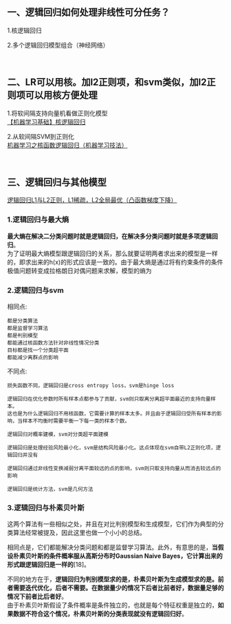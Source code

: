 ## 一、逻辑回归如何处理非线性可分任务？
1.核逻辑回归

2.多个逻辑回归模型组合（神经网络）

&nbsp;
## 二、LR可以用核。加l2正则项，和svm类似，加l2正则项可以用核方便处理
1.将软间隔支持向量机看做正则化模型   
[【机器学习基础】核逻辑回归](https://blog.csdn.net/JasonDing1354/article/details/45207023)

2.从软间隔SVM到正则化   
[机器学习之核函数逻辑回归（机器学习技法）](https://blog.csdn.net/qq_34993631/article/details/79345889)

&nbsp;
## 三、逻辑回归与其他模型
[逻辑回归L1与L2正则，L1稀疏，L2全局最优（凸函数梯度下降）](https://blog.csdn.net/kejiaming/article/details/64439664)
### 1.逻辑回归与最大熵
**最大熵在解决二分类问题时就是逻辑回归，在解决多分类问题时就是多项逻辑回归**。  
为了证明最大熵模型跟逻辑回归的关系，那么就要证明两者求出来的模型是一样的，即求出来的h(x)的形式应该是一致的。由于最大熵是通过将有约束条件的条件极值问题转变成拉格朗日对偶问题来求解，模型的熵为

### 2.逻辑回归与svm
相同点:
```
都是分类算法
都是监督学习算法
都是判别模型
都能通过核函数方法针对非线性情况分类
目标都是找一个分类超平面
都能减少离群点的影响
```

不同点:
```
损失函数不同，逻辑回归是cross entropy loss，svm是hinge loss

逻辑回归在优化参数时所有样本点都参与了贡献，svm则只取离分离超平面最近的支持向量样本。
这也是为什么逻辑回归不用核函数，它需要计算的样本太多。并且由于逻辑回归受所有样本的影响，当样本不均衡时需要平衡一下每一类的样本个数。

逻辑回归对概率建模，svm对分类超平面建模

逻辑回归是处理经验风险最小化，svm是结构风险最小化。这点体现在svm自带L2正则化项，逻辑回归并没有

逻辑回归通过非线性变换减弱分离平面较远的点的影响，svm则只取支持向量从而消去较远点的影响

逻辑回归是统计方法，svm是几何方法
```
### 3.逻辑回归与朴素贝叶斯
这两个算法有一些相似之处，并且在对比判别模型和生成模型，它们作为典型的分类算法经常被提及，因此这里也做一个小小的总结。

相同点是，它们都能解决分类问题和都是监督学习算法。此外，有意思的是，**当假设朴素贝叶斯的条件概率服从高斯分布时Gaussian Naive Bayes，它计算出来的形式跟逻辑回归是一样的**[18]。

不同的地方在于，**逻辑回归为判别模型求的是，朴素贝叶斯为生成模型求的是。前者需要迭代优化，后者不需要。在数据量少的情况下后者比前者好，数据量足够的情况下前者比后者好**。   
由于朴素贝叶斯假设了条件概率是条件独立的，也就是每个特征权重是独立的，**如果数据不符合这个情况，朴素贝叶斯的分类表现就没有逻辑回归好**。
